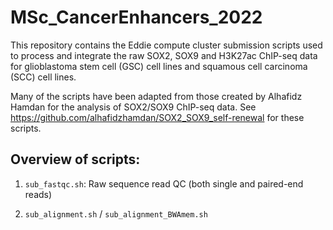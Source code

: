 # MSc_CancerEnhancers_2022
This repository contains the Eddie compute cluster submission scripts used to process and integrate the raw SOX2, SOX9 and H3K27ac ChIP-seq data for glioblastoma stem cell (GSC) cell lines and squamous cell carcinoma (SCC) cell lines.

Many of the scripts have been adapted from those created by Alhafidz Hamdan for the analysis of SOX2/SOX9 ChIP-seq data. See https://github.com/alhafidzhamdan/SOX2_SOX9_self-renewal for these scripts.

## Overview of scripts:

1. ```sub_fastqc.sh```: Raw sequence read QC (both single and paired-end reads)

2. ```sub_alignment.sh``` / ```sub_alignment_BWAmem.sh```


